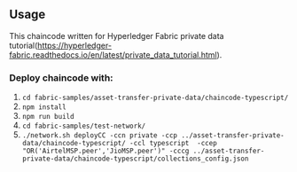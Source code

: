 ## Usage
This chaincode written for Hyperledger Fabric private data tutorial(https://hyperledger-fabric.readthedocs.io/en/latest/private_data_tutorial.html).

### Deploy chaincode with:
1. ``` cd fabric-samples/asset-transfer-private-data/chaincode-typescript/ ```
2. ``` npm install ```
3. ``` npm run build ```
4. ``` cd fabric-samples/test-network/ ```
5. ``` ./network.sh deployCC -ccn private -ccp ../asset-transfer-private-data/chaincode-typescript/ -ccl typescript  -ccep "OR('AirtelMSP.peer','JioMSP.peer')" -cccg ../asset-transfer-private-data/chaincode-typescript/collections_config.json ```